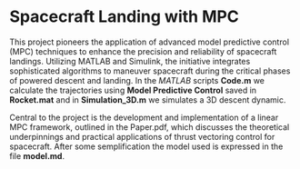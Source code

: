 # Spacecraft Landing with MPC

This project pioneers the application of advanced model predictive control (MPC) techniques to enhance the precision and reliability of spacecraft landings. Utilizing MATLAB and Simulink, the initiative integrates sophisticated algorithms to maneuver spacecraft during the critical phases of powered descent and landing. In the *MATLAB* scripts **Code.m** we calculate the trajectories using **Model Predictive Control** saved in **Rocket.mat** and in **Simulation_3D.m** we simulates a 3D descent dynamic.

Central to the project is the development and implementation of a linear MPC framework, outlined in the Paper.pdf, which discusses the theoretical underpinnings and practical applications of thrust vectoring control for spacecraft. After some semplification the model used is expressed in the file **model.md**.

